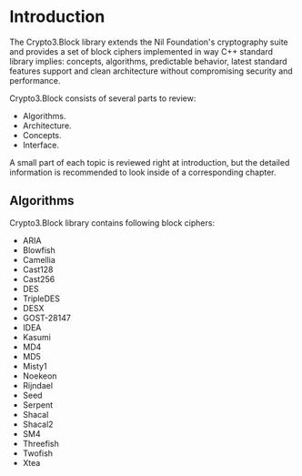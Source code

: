 # Introduction

The Crypto3.Block library extends the Nil Foundation's cryptography suite and provides a set of block ciphers
 implemented in way C++ standard library implies: concepts, algorithms, predictable behavior, latest standard features
  support and clean architecture without compromising security and performance.
  
  Crypto3.Block consists of several parts to review:
  * Algorithms.
  * Architecture.
  * Concepts.
  * Interface.
  
  A small part of each topic is reviewed right at introduction, but the detailed information is recommended to look
   inside of a corresponding chapter.
   
## Algorithms

Crypto3.Block library contains following block ciphers:

* ARIA
* Blowfish
* Camellia
* Cast128
* Cast256
* DES
* TripleDES
* DESX
* GOST-28147
* IDEA
* Kasumi
* MD4
* MD5
* Misty1
* Noekeon 
* Rijndael
* Seed
* Serpent
* Shacal
* Shacal2
* SM4
* Threefish
* Twofish
* Xtea